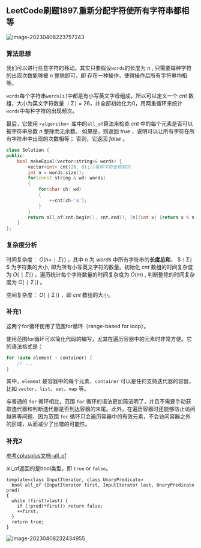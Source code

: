 ## LeetCode刷题1897.重新分配字符使所有字符串都相等

![image-20230408223757243](https://blog-1304436410.cos.ap-beijing.myqcloud.com/leetcode/202304082238450.png)

### 算法思想

我们可以进行任意字符的移动。其实只要假设`words`的长度为 $n$  , 只需要每种字符的出现次数能够被 $n$ 整除即可，即 存在一种操作，使得操作后所有字符串均相等。

`words`每个字符串`words[i]`中都是有小写英文字母组成，所以可以定义一个 $cnt$ 数组，大小为英文字符数量 ∣Σ∣ = 26，并全部初始化为0，用两重循环来统计`words`中每种字符的出现频次。

最后，它使用 `<algorithm> `库中的` all_of `算法来检查 $cnt$ 中的每个元素是否可以被字符串总数 $n$ 整除而无余数。 如果是，则返回 $true$ ，说明可以让所有字符在所有字符串中出现的次数相等； 否则，它返回 $false$ 。



```C++
class Solution {
public:
    bool makeEqual(vector<string>& words) {
        vector<int> cnt(26, 0);//每种字符出现频次
        int n = words.size();
        for(const string & wd: words)
        {
            for(char ch: wd)
            {
                ++cnt[ch-'a'];
            }
        }
        return all_of(cnt.begin(), cnt.end(), [n](int x) {return x % n == 0;});
    }
};
```

### 复杂度分析

时间复杂度： $O(n+∣Σ∣)$ ，其中 $n$ 为 $words$ 中所有字符串的**长度总和**， $∣Σ∣ $ 为字符集的大小, 即为所有小写英文字符的数量。初始化 $cnt$ 数组的时间复杂度为 $O(∣Σ∣)$ ，遍历统计每个字符数量的时间复杂度为 $O(m)$ , 判断整除的时间复杂度为 $O(∣Σ∣)$ 。

空间复杂度： $O(∣Σ∣)$ ，即 $cnt$ 数组的大小。

### **补充1**

这两个for循环使用了范围for循环（range-based for loop）。

使用范围for循环可以简化代码的编写，尤其在遍历容器中的元素时非常方便。它的语法格式是：

```C++
for (auto element : container) {
    // ...
}
```

其中，`element` 是容器中的每个元素，`container` 可以是任何支持迭代器的容器，比如 `vector`、`list`、`set`、`map` 等。

与普通的 `for` 循环相比，范围 `for` 循环的语法更加简洁明了，并且不需要手动获取迭代器和判断迭代器是否到达容器的末尾。此外，在遍历容器时还能够防止访问越界等问题，因为范围 `for` 循环只会遍历容器中的有效元素，不会访问容器之外的区域，从而减少了出错的可能性。

### **补充2**

[参考cplusplus文档-all_of](https://cplusplus.com/reference/algorithm/all_of/?kw=all_of)

all_of返回的是bool类型，即 `true` or `false`。

```moudle
template<class InputIterator, class UnaryPredicate>
  bool all_of (InputIterator first, InputIterator last, UnaryPredicate pred)
{
  while (first!=last) {
    if (!pred(*first)) return false;
    ++first;
  }
  return true;
}
```

![image-20230408232434955](https://blog-1304436410.cos.ap-beijing.myqcloud.com/leetcode/202304082324024.png)